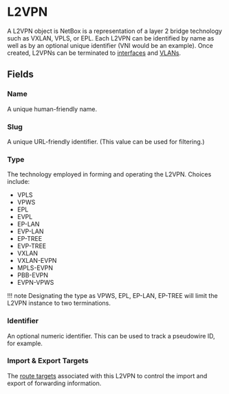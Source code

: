 # L2VPN

A L2VPN object is NetBox is a representation of a layer 2 bridge technology such as VXLAN, VPLS, or EPL. Each L2VPN can be identified by name as well as by an optional unique identifier (VNI would be an example). Once created, L2VPNs can be terminated to [interfaces](../dcim/interface.md) and [VLANs](../ipam/vlan.md).

## Fields

### Name

A unique human-friendly name.

### Slug

A unique URL-friendly identifier. (This value can be used for filtering.)

### Type

The technology employed in forming and operating the L2VPN. Choices include:

* VPLS
* VPWS
* EPL
* EVPL
* EP-LAN
* EVP-LAN
* EP-TREE
* EVP-TREE
* VXLAN
* VXLAN-EVPN
* MPLS-EVPN
* PBB-EVPN
* EVPN-VPWS

!!! note
    Designating the type as VPWS, EPL, EP-LAN, EP-TREE will limit the L2VPN instance to two terminations.

### Identifier

An optional numeric identifier. This can be used to track a pseudowire ID, for example.

### Import & Export Targets

The [route targets](../ipam/routetarget.md) associated with this L2VPN to control the import and export of forwarding information.
